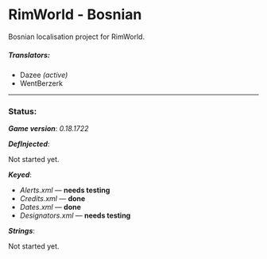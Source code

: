 # RimWorld - Bosnian
Bosnian localisation project for RimWorld.

##### Translators:
* Dazee *(active)*
* WentBerzerk

---

### Status:
***Game version***: *0.18.1722*

***DefInjected***:

Not started yet.

***Keyed***:
* *Alerts.xml* &mdash; **needs testing** 
* *Credits.xml* &mdash; **done** 
* *Dates.xml* &mdash; **done**
* *Designators.xml* &mdash; **needs testing**

***Strings***:

Not started yet.

